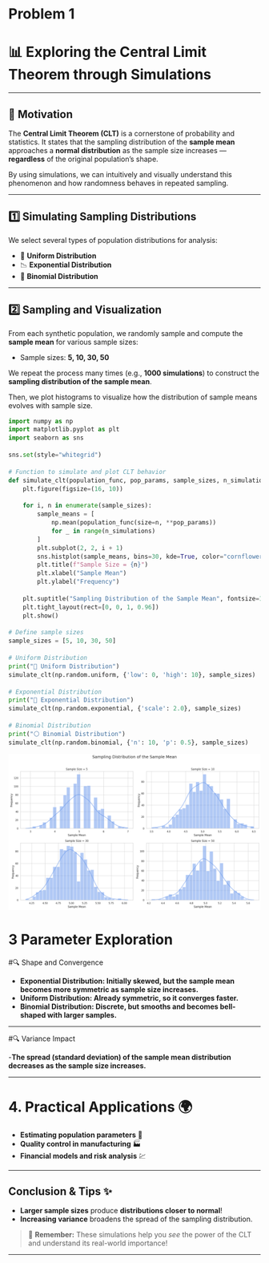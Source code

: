 # Problem 1
# 📊 Exploring the Central Limit Theorem through Simulations

---

## 🎯 Motivation

The **Central Limit Theorem (CLT)** is a cornerstone of probability and statistics. It states that the sampling distribution of the **sample mean** approaches a **normal distribution** as the sample size increases — **regardless** of the original population’s shape. 

By using simulations, we can intuitively and visually understand this phenomenon and how randomness behaves in repeated sampling.

---

## 1️⃣ Simulating Sampling Distributions

We select several types of population distributions for analysis:

- 🎲 **Uniform Distribution**
- 📉 **Exponential Distribution**
- 🎯 **Binomial Distribution**

---

## 2️⃣ Sampling and Visualization

From each synthetic population, we randomly sample and compute the **sample mean** for various sample sizes:

- Sample sizes: **5, 10, 30, 50**

We repeat the process many times (e.g., **1000 simulations**) to construct the **sampling distribution of the sample mean**.

Then, we plot histograms to visualize how the distribution of sample means evolves with sample size.

```python
import numpy as np
import matplotlib.pyplot as plt
import seaborn as sns

sns.set(style="whitegrid")

# Function to simulate and plot CLT behavior
def simulate_clt(population_func, pop_params, sample_sizes, n_simulations=1000):
    plt.figure(figsize=(16, 10))

    for i, n in enumerate(sample_sizes):
        sample_means = [
            np.mean(population_func(size=n, **pop_params))
            for _ in range(n_simulations)
        ]
        plt.subplot(2, 2, i + 1)
        sns.histplot(sample_means, bins=30, kde=True, color="cornflowerblue")
        plt.title(f"Sample Size = {n}")
        plt.xlabel("Sample Mean")
        plt.ylabel("Frequency")

    plt.suptitle("Sampling Distribution of the Sample Mean", fontsize=18)
    plt.tight_layout(rect=[0, 0, 1, 0.96])
    plt.show()

# Define sample sizes
sample_sizes = [5, 10, 30, 50]

# Uniform Distribution
print("🔷 Uniform Distribution")
simulate_clt(np.random.uniform, {'low': 0, 'high': 10}, sample_sizes)

# Exponential Distribution
print("🔶 Exponential Distribution")
simulate_clt(np.random.exponential, {'scale': 2.0}, sample_sizes)

# Binomial Distribution
print("⚪ Binomial Distribution")
simulate_clt(np.random.binomial, {'n': 10, 'p': 0.5}, sample_sizes)
```

![alt text](image-5.png)


# 3️ Parameter Exploration
#🔍 Shape and Convergence

- **Exponential Distribution: Initially skewed, but the sample mean becomes more symmetric as sample size increases.**
- **Uniform Distribution: Already symmetric, so it converges faster.**
- **Binomial Distribution: Discrete, but smooths and becomes bell-shaped with larger samples.**

---

#🔍 Variance Impact

-**The spread (standard deviation) of the sample mean distribution decreases as the sample size increases.**

---

# 4. Practical Applications 🌍

- **Estimating population parameters** 🧾
- **Quality control in manufacturing** 🏭
- **Financial models and risk analysis** 💹

---

## Conclusion & Tips ✨

- **Larger sample sizes** produce **distributions closer to normal**!
- **Increasing variance** broadens the spread of the sampling distribution.

> 🚀 **Remember:** These simulations help you *see* the power of the CLT and understand its real-world importance!

---